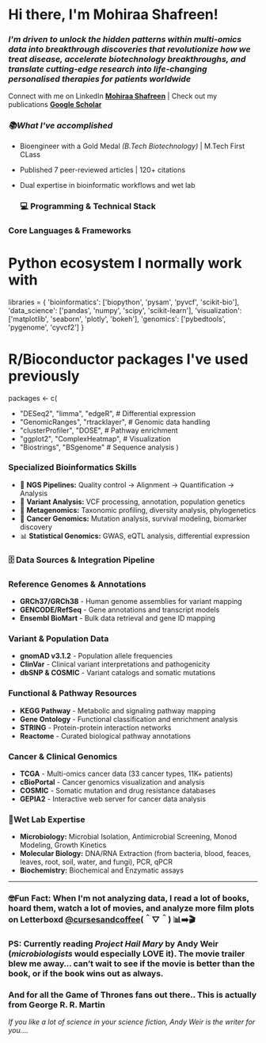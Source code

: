 # Hi there, I'm Mohiraa Shafreen! 
### *I'm driven to unlock the hidden patterns within multi-omics data into breakthrough discoveries that revolutionize how we treat disease, accelerate biotechnology breakthroughs, and translate cutting-edge research into life-changing personalised therapies for patients worldwide*
Connect with me on LinkedIn [**Mohiraa Shafreen**](https://www.linkedin.com/in/mohiraa-shafreen-95829921a) | Check out my publications [**Google Scholar**](https://scholar.google.com/citations?hl=en&user=0mf9Qd0AAAAJ)
  
### *📚What I've accomplished*
* Bioengineer with a Gold Medal _(B.Tech Biotechnology)_ | M.Tech First CLass
* Published 7 peer-reviewed articles | 120+ citations
* Dual expertise in bioinformatic workflows and wet lab

  ### 💻 Programming & Technical Stack
### **Core Languages & Frameworks**
# Python ecosystem I normally work with
libraries = {
    'bioinformatics': ['biopython', 'pysam', 'pyvcf', 'scikit-bio'],
    'data_science': ['pandas', 'numpy', 'scipy', 'scikit-learn'],
    'visualization': ['matplotlib', 'seaborn', 'plotly', 'bokeh'],
    'genomics': ['pybedtools', 'pygenome', 'cyvcf2']
}
# R/Bioconductor packages I've used previously 
packages <- c(
*  "DESeq2", "limma", "edgeR",           # Differential expression
*  "GenomicRanges", "rtracklayer",       # Genomic data handling  
*  "clusterProfiler", "DOSE",            # Pathway enrichment
*  "ggplot2", "ComplexHeatmap",          # Visualization
*  "Biostrings", "BSgenome"              # Sequence analysis
)

### **Specialized Bioinformatics Skills**
* 🧬 **NGS Pipelines:** Quality control → Alignment → Quantification → Analysis
* 🔬 **Variant Analysis:** VCF processing, annotation, population genetics
* 🦠 **Metagenomics:** Taxonomic profiling, diversity analysis, phylogenetics
* 🎯 **Cancer Genomics:** Mutation analysis, survival modeling, biomarker discovery
* 📊 **Statistical Genomics:** GWAS, eQTL analysis, differential expression

### **🗄️ Data Sources & Integration Pipeline**
### **Reference Genomes & Annotations**
* **GRCh37/GRCh38** - Human genome assemblies for variant mapping
* **GENCODE/RefSeq** - Gene annotations and transcript models
* **Ensembl BioMart** - Bulk data retrieval and gene ID mapping
### **Variant & Population Data**
* **gnomAD v3.1.2** - Population allele frequencies
* **ClinVar** - Clinical variant interpretations and pathogenicity
* **dbSNP & COSMIC** - Variant catalogs and somatic mutations
### **Functional & Pathway Resources**
* **KEGG Pathway** - Metabolic and signaling pathway mapping
* **Gene Ontology** - Functional classification and enrichment analysis
* **STRING** - Protein-protein interaction networks
* **Reactome** - Curated biological pathway annotations
### **Cancer & Clinical Genomics**
* **TCGA** - Multi-omics cancer data (33 cancer types, 11K+ patients)
* **cBioPortal** - Cancer genomics visualization and analysis
* **COSMIC** - Somatic mutation and drug resistance databases
* **GEPIA2** - Interactive web server for cancer data analysis

### **🔬Wet Lab Expertise**
* **Microbiology:** Microbial Isolation, Antimicrobial Screening, Monod Modeling, Growth Kinetics
* **Molecular Biology:** DNA/RNA Extraction (from bacteria, blood, feaces, leaves, root, soil, water, and fungi), PCR, qPCR
* **Biochemistry:** Biochemical and Enzymatic assays
----
### **🤓Fun Fact:** When I'm not analyzing data, I read a lot of books, hoard them, watch a lot of movies, and analyze more film plots on Letterboxd [**@cursesandcoffee**](https://letterboxd.com/cursesandcoffee/)(＾▽＾)  📊➡️🎬
### PS: Currently reading _**Project Hail Mary**_ by Andy Weir (_microbiologists_ would especially LOVE it). The movie trailer blew me away… can’t wait to see if the movie is better than the book, or if the book wins out as always.
### And for all the Game of Thrones fans out there.. This is actually from George R. R. Martin
_If you like a lot of science in your science fiction, Andy Weir is the writer for you...._
